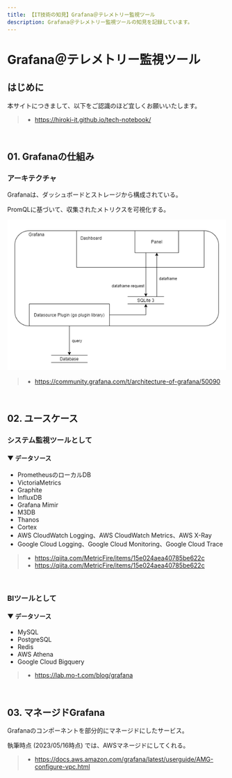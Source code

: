 ```yaml
---
title: 【IT技術の知見】Grafana＠テレメトリー監視ツール
description: Grafana＠テレメトリー監視ツールの知見を記録しています。
---
```


# Grafana＠テレメトリー監視ツール

## はじめに

本サイトにつきまして、以下をご認識のほど宜しくお願いいたします。

> - https://hiroki-it.github.io/tech-notebook/

<br>

## 01. Grafanaの仕組み

### アーキテクチャ

Grafanaは、ダッシュボードとストレージから構成されている。

PromQLに基づいて、収集されたメトリクスを可視化する。

![grafana_architecture](https://raw.githubusercontent.com/hiroki-it/tech-notebook-images/master/images//grafana_architecture.png)

> - https://community.grafana.com/t/architecture-of-grafana/50090

<br>

## 02. ユースケース

### システム監視ツールとして

#### ▼ データソース

- PrometheusのローカルDB
- VictoriaMetrics
- Graphite
- InfluxDB
- Grafana Mimir
- M3DB
- Thanos
- Cortex
- AWS CloudWatch Logging、AWS CloudWatch Metrics、AWS X-Ray
- Google Cloud Logging、Google Cloud Monitoring、Google Cloud Trace

> - https://qiita.com/MetricFire/items/15e024aea40785be622c
> - https://qiita.com/MetricFire/items/15e024aea40785be622c

<br>

### BIツールとして

#### ▼ データソース

- MySQL
- PostgreSQL
- Redis
- AWS Athena
- Google Cloud Bigquery

> - https://lab.mo-t.com/blog/grafana

<br>

## 03. マネージドGrafana

Grafanaのコンポーネントを部分的にマネージドにしたサービス。

執筆時点 (2023/05/16時点) では、AWSマネージドにしてくれる。

> - https://docs.aws.amazon.com/grafana/latest/userguide/AMG-configure-vpc.html

<br>

